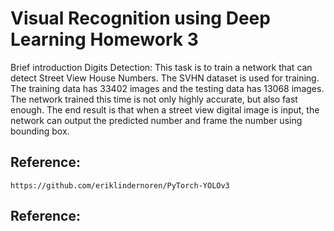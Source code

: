 # Visual Recognition using Deep Learning Homework 3
Brief introduction
Digits Detection:
This task is to train a network that can detect Street View House Numbers. The SVHN dataset is used for training. The training data has 33402 images and the testing data has 13068 images. The network trained this time is not only highly accurate, but also fast enough. The end result is that when a street view digital image is input, the network can output the predicted number and frame the number using bounding box.


## Reference:
    https://github.com/eriklindernoren/PyTorch-YOLOv3
## Reference:
